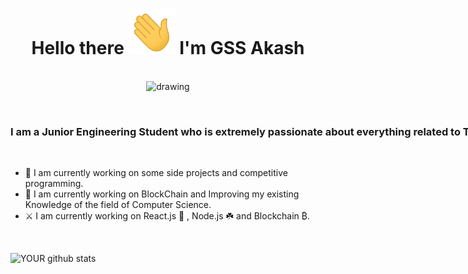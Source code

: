 <div align="center">
<h1><strong> Hello there <img src="https://raw.githubusercontent.com/ABSphreak/ABSphreak/master/gifs/Hi.gif" width="75px" style="max-width:100%;"> I'm GSS Akash </strong></h1> 
<br />
<!--   [![Home-Brew.png](https://i.postimg.cc/nLNSCg7C/Home-Brew.png)](https://postimg.cc/PLzQ76Sj){:width="100%"} -->
 <img src="https://i.postimg.cc/nLNSCg7C/Home-Brew.png)](https://postimg.cc/PLzQ76Sj" alt="drawing" style="width:300px;"/>  
  </p>
</div>

  <br />
<strong>
<nobr>
<!--   <h3>
      I am an engineering student in my 2nd year of engineering who is looking for opportunities to work on projects involving Web Development. 
  </h3> -->
  <h3>
    I am a Junior Engineering Student who is extremely passionate about everything related to Tech and Programming.
  </h3>
</nobr>
</strong>
</p>
<br />

<!-- - 🤝 I am currently looking for Internships as a __Full Stack (MERN) Web Developer__. -->
- 🔭 I am currently working on some side projects and competitive programming.
- 🌱 I am currently working on BlockChain and Improving my existing Knowledge of the field of Computer Science. 
- ⚔️ I am currently working on React.js 💙 , Node.js ☘️ and Blockchain ₿. 

<br />


<!-- ![YOUR github stats](https://github-readme-stats.vercel.app/api?username=gssakash) -->
![YOUR github stats](https://github-readme-stats.vercel.app/api?username=gssakash&&show_icons=true&title_color=ffffff&icon_color=bb2acf&text_color=daf7dc&bg_color=151515)


 

